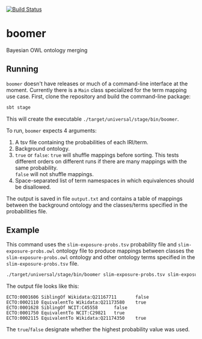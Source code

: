 [![Build Status](https://travis-ci.org/INCATools/boomer.svg?branch=master)](https://travis-ci.org/INCATools/boomer)

# boomer
Bayesian OWL ontology merging

## Running

`boomer` doesn't have releases or much of a command-line interface at the moment. Currently there is a `Main` class specialized for the term mapping use case. First, clone the repository and build the command-line package:

```bash
sbt stage
```
This will create the executable `./target/universal/stage/bin/boomer`.  

To run, `boomer` expects 4 arguments:
1. A tsv file containing the probabilities of each IRI/term.
2. Background ontology.
3. `true` or `false`: 
`true` will shuffle mappings before sorting. This tests different orders on different runs if there are many mappings with the same probability.  
`false` will not shuffle mappings.
4. Space-separated list of term namespaces in which equivalences should be disallowed.

The output is saved in file `output.txt` and contains a table of mappings between the background ontology and the classes/terms specified in the probabilities file.

## Example
This command uses the `slim-exposure-probs.tsv` probability file and `slim-exposure-probs.owl` ontology file to produce mappings between classes the `slim-exposure-probs.owl` ontology and other ontology terms specified in the `slim-exposure-probs.tsv` file.  

```bash
./target/universal/stage/bin/boomer slim-exposure-probs.tsv slim-exposure.owl true "http://purl.obolibrary.org/obo/ECTO http://purl.obolibrary.org/obo/NCIT http://purl.obolibrary.org/obo/MRE http://purl.obolibrary.org/obo/ZECO"
```
The output file looks like this:
```
ECTO:0001606 SiblingOf Wikidata:Q21167711       false
ECTO:0002110 EquivalentTo Wikidata:Q21173580    true
ECTO:0001628 SiblingOf NCIT:C45558      false
ECTO:0001750 EquivalentTo NCIT:C29821   true
ECTO:0002115 EquivalentTo Wikidata:Q21174350    true
```
The `true`/`false` designate whether the highest probability value was used.

